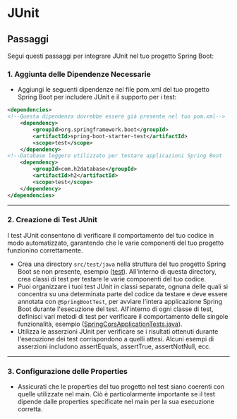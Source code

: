 # JUnit

## Passaggi

Segui questi passaggi per integrare JUnit nel tuo progetto Spring Boot:

### 1. Aggiunta delle Dipendenze Necessarie

- Aggiungi le seguenti dipendenze nel file pom.xml del tuo progetto Spring Boot per includere JUnit e il supporto per i test:

```xml
<dependencies>
<!--Questa dipendenza dovrebbe essere già presente nel tuo pom.xml-->
    <dependency>
        <groupId>org.springframework.boot</groupId>
        <artifactId>spring-boot-starter-test</artifactId>
        <scope>test</scope>
    </dependency>
<!--Database leggero utilizzato per testare applicazioni Spring Boot    -->
    <dependency>
        <groupId>com.h2database</groupId>
        <artifactId>h2</artifactId>
        <scope>test</scope>
    </dependency>
</dependencies>
```
***
### 2. Creazione di Test JUnit
I test JUnit consentono di verificare il comportamento del tuo codice in modo automatizzato, garantendo che le varie componenti del tuo progetto funzionino correttamente.
- Crea una directory `src/test/java` nella struttura del tuo progetto Spring Boot se non presente, esempio ([test](..%2Fsrc%2Ftest)). All'interno di questa directory, crea classi di test per testare le varie componenti del tuo codice.
- Puoi organizzare i tuoi test JUnit in classi separate, ognuna delle quali si concentra su una determinata parte del codice da testare e deve essere annotata con `@SpringBootTest`, per avviare l'intera applicazione Spring Boot durante l'esecuzione del test. All'interno di ogni classe di test, definisci vari metodi di test per verificare il comportamento delle singole funzionalità, esempio ([SpringCorsApplicationTests.java](..%2Fsrc%2Ftest%2Fjava%2Fit%2Fkrisopea%2Fspringcors%2FSpringCorsApplicationTests.java)).
- Utilizza le asserzioni JUnit per verificare se i risultati ottenuti durante l'esecuzione dei test corrispondono a quelli attesi. Alcuni esempi di asserzioni includono assertEquals, assertTrue, assertNotNull, ecc.
***
### 3. Configurazione delle Properties
- Assicurati che le properties del tuo progetto nel test siano coerenti con quelle utilizzate nel main. Ciò è particolarmente importante se il test dipende dalle properties specificate nel main per la sua esecuzione corretta.